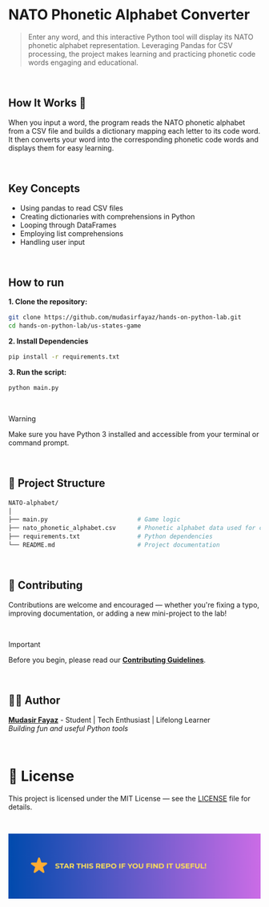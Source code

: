 # NATO Phonetic Alphabet Converter

> Enter any word, and this interactive Python tool will display its NATO phonetic alphabet representation. Leveraging Pandas for CSV processing, the project makes learning and practicing phonetic code words engaging and educational.

<br/>

## How It Works 🎯

When you input a word, the program reads the NATO phonetic alphabet from a CSV file and builds a dictionary mapping each letter to its code word. It then converts your word into the corresponding phonetic code words and displays them for easy learning.

<br/>

## Key Concepts

- Using pandas to read CSV files
- Creating dictionaries with comprehensions in Python
- Looping through DataFrames
- Employing list comprehensions
- Handling user input

<br/>

## How to run

**1. Clone the repository:**

```bash
git clone https://github.com/mudasirfayaz/hands-on-python-lab.git
cd hands-on-python-lab/us-states-game
```

**2. Install Dependencies**

```bash
pip install -r requirements.txt
```

**3. Run the script:**

```bash
python main.py
```

<br/>

> [!WARNING]
> Make sure you have Python 3 installed and accessible from your terminal or command prompt.

<br/>

## 📂 Project Structure

```bash
NATO-alphabet/
│
├── main.py                         # Game logic
├── nato_phonetic_alphabet.csv      # Phonetic alphabet data used for conversion
├── requirements.txt                # Python dependencies
└── README.md                       # Project documentation
```

<br/>

## 🤝 Contributing

Contributions are welcome and encouraged — whether you're fixing a typo, improving documentation, or adding a new mini-project to the lab!

<br/>

> [!IMPORTANT]
> Before you begin, please read our [**Contributing Guidelines**](/CONTRIBUTING.md).

<br/>

## 🧑‍💻 Author

**[Mudasir Fayaz](https://github.com/mudasirfayaz/)** - Student | Tech Enthusiast | Lifelong Learner<br/>
_Building fun and useful Python tools_

<br/>

# 📜 License

This project is licensed under the MIT License — see the [LICENSE](./LICENSE) file for details.

<br/>

![Star](/assets/docs/star.png)

